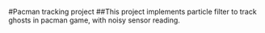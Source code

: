 #Pacman tracking project
##This project implements particle filter to track ghosts in pacman game, with noisy sensor reading.
